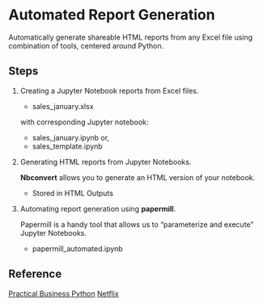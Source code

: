 # Automated Report Generation

Automatically generate shareable HTML reports from any Excel file using combination of tools, centered around Python.

## Steps 
1. Creating a Jupyter Notebook reports from Excel files.
    * sales_january.xlsx 
    
    with corresponding Jupyter notebook:
    * sales_january.ipynb or,
    * sales_template.ipynb
2. Generating HTML reports from Jupyter Notebooks.

    **Nbconvert** allows you to generate an HTML version of your notebook.
    * Stored in HTML Outputs
3. Automating report generation using **papermill**.
    
    Papermill is a handy tool that allows us to “parameterize and execute” Jupyter Notebooks.
    * papermill_automated.ipynb
    
## Reference
[Practical Business Python](https://pbpython.com/papermil-rclone-report-1.html)
[Netflix](https://netflixtechblog.com/notebook-innovation-591ee3221233)
